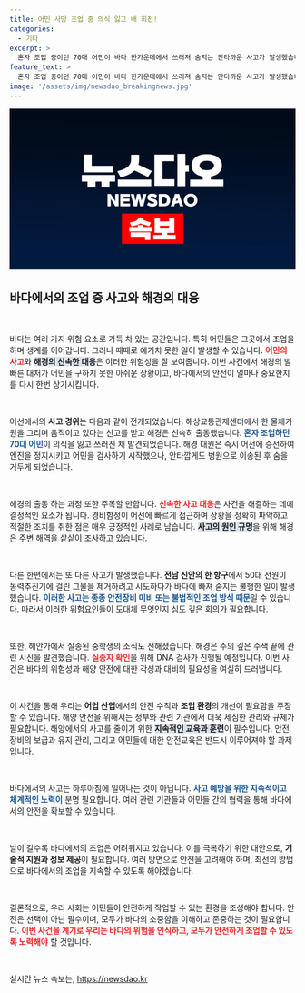 ```yaml
---
title: 어민 사망 조업 중 의식 잃고 배 회전!
categories:
  - 기타
excerpt: >
  혼자 조업 중이던 70대 어민이 바다 한가운데에서 쓰러져 숨지는 안타까운 사고가 발생했습니다. 해경의 긴급 출동에도 불구하고 그의 목숨을 구하지 못했습니다.
feature_text: >
  혼자 조업 중이던 70대 어민이 바다 한가운데에서 쓰러져 숨지는 안타까운 사고가 발생했습니다. 해경의 긴급 출동에도 불구하고 그의 목숨을 구하지 못했습니다.
image: '/assets/img/newsdao_breakingnews.jpg'
---
```


<p><img src="/assets/img/newsdao_breakingnews.jpg" alt="koreaapp 속보" /></p>

<h2 data-ke-size="size26">바다에서의 조업 중 사고와 해경의 대응</h2>

<p data-ke-size="size16">&nbsp;</p>

<p>바다는 여러 가지 위험 요소로 가득 차 있는 공간입니다. 특히 어민들은 그곳에서 조업을 하며 생계를 이어갑니다. 그러나 때때로 예기치 못한 일이 발생할 수 있습니다. <b><span style="color: #ee2323;">어민의 사고</span></b>와 <b><span style="background-color: #21538527;">해경의 신속한 대응</span></b>은 이러한 위험성을 잘 보여줍니다. 이번 사건에서 해경의 발 빠른 대처가 어민을 구하지 못한 아쉬운 상황이고, 바다에서의 안전이 얼마나 중요한지를 다시 한번 상기시킵니다. </p>

<p data-ke-size="size16">&nbsp;</p>

<p>어선에서의 <b>사고 경위</b>는 다음과 같이 전개되었습니다. 해상교통관제센터에서 한 물체가 원을 그리며 움직이고 있다는 신고를 받고 해경은 신속히 출동했습니다. <b><span style="color: #1a5490;">혼자 조업하던 70대 어민</span></b>이 의식을 잃고 쓰러진 채 발견되었습니다. 해경 대원은 즉시 어선에 승선하여 엔진을 정지시키고 어민을 검사하기 시작했으나, 안타깝게도 병원으로 이송된 후 숨을 거두게 되었습니다. </p>

<p data-ke-size="size16">&nbsp;</p>

<p>해경의 출동 하는 과정 또한 주목할 만합니다. <b><span style="color: #ee2323;">신속한 사고 대응</span></b>은 사건을 해결하는 데에 결정적인 요소가 됩니다. 경비함정이 어선에 빠르게 접근하며 상황을 정확히 파악하고 적절한 조치를 취한 점은 매우 긍정적인 사례로 남습니다. <b><span style="background-color: #21538527;">사고의 원인 규명</span></b>을 위해 해경은 주변 해역을 샅샅이 조사하고 있습니다. </p>

<p data-ke-size="size16">&nbsp;</p>

<p>다른 한편에서는 또 다른 사고가 발생했습니다. <b>전남 신안의 한 항구</b>에서 50대 선원이 동력추진기에 걸린 그물을 제거하려고 시도하다가 바다에 빠져 숨지는 불행한 일이 발생했습니다. <b><span style="color: #1a5490;">이러한 사고는 종종 안전장비 미비 또는 불법적인 조업 방식 때문</span></b>일 수 있습니다. 따라서 이러한 위험요인들이 도대체 무엇인지 심도 깊은 회의가 필요합니다. </p>

<p data-ke-size="size16">&nbsp;</p>

<p>또한, 해안가에서 실종된 중학생의 소식도 전해졌습니다. 해경은 주의 깊은 수색 끝에 관련 시신을 발견했습니다. <b><span style="color: #ee2323;">실종자 확인</span></b>을 위해 DNA 검사가 진행될 예정입니다. 이번 사건은 바다의 위험성과 해양 안전에 대한 각성과 대비의 필요성을 여실히 드러냅니다. </p>

<p data-ke-size="size16">&nbsp;</p>

<p>이 사건을 통해 우리는 <b>어업 산업</b>에서의 안전 수칙과 <b>조업 환경</b>의 개선이 필요함을 주장할 수 있습니다. 해양 안전을 위해서는 정부와 관련 기관에서 더욱 세심한 관리와 규제가 필요합니다. 해양에서의 사고를 줄이기 위한 <b><span style="background-color: #21538527;">지속적인 교육과 훈련</span></b>이 필수입니다. 안전장비의 보급과 유지 관리, 그리고 어민들에 대한 안전교육은 반드시 이루어져야 할 과제입니다. </p>

<p data-ke-size="size16">&nbsp;</p>

<p>바다에서의 사고는 하루아침에 일어나는 것이 아닙니다. <b><span style="color: #1a5490;">사고 예방을 위한 지속적이고 체계적인 노력이</span></b> 분명 필요합니다. 여러 관련 기관들과 어민들 간의 협력을 통해 바다에서의 안전을 확보할 수 있습니다. </p>

<p data-ke-size="size16">&nbsp;</p>

<p>날이 갈수록 바다에서의 조업은 어려워지고 있습니다. 이를 극복하기 위한 대안으로, <b>기술적 지원과 정보 제공</b>이 필요합니다. 여러 방면으로 안전을 고려해야 하며, 최선의 방법으로 바다에서의 조업을 지속할 수 있도록 해야겠습니다. </p>

<p data-ke-size="size16">&nbsp;</p>

<p>결론적으로, 우리 사회는 어민들이 안전하게 작업할 수 있는 환경을 조성해야 합니다. 안전은 선택이 아닌 필수이며, 모두가 바다의 소중함을 이해하고 존중하는 것이 필요합니다. <b><span style="color: #ee2323;">이번 사건을 계기로 우리는 바다의 위험을 인식하고, 모두가 안전하게 조업할 수 있도록 노력해야</span></b> 할 것입니다. </p>

<p data-ke-size="size16">&nbsp;</p>
실시간 뉴스 속보는, <a href="https://newsdao.kr" rel="dofollow">https://newsdao.kr</a>


